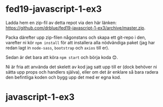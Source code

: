 # fed19-javascript-1-ex3

Ladda hem en zip-fil av detta repot via den här länken: <https://github.com/drblue/fed19-javascript-1-ex3/archive/master.zip>.

Packa därefter upp zip-filen någonstans och skapa ett git-repo i den, varefter ni kör `npm install` för att installera alla nödvändiga paket (jag har redan lagt in `node-sass`, `bootstrap` och `axios` till er).

Sedan är det bara att köra `npm start` och börja koda 😊.

Ni är fria att använda det skelett av kod jag satt upp till er (dock behöver ni sätta upp props och handlers själva), eller om det är enklare så bara radera den befintliga koden och bygg upp det med er egna kod.
# javascript-1-ex3

